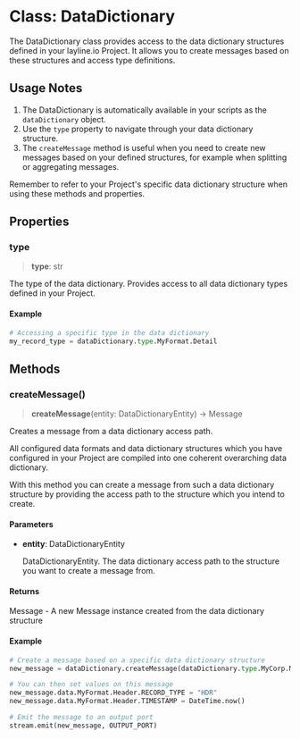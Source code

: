 # Class: DataDictionary

The DataDictionary class provides access to the data dictionary structures defined in your layline.io Project.
It allows you to create messages based on these structures and access type definitions.

## Usage Notes

1. The DataDictionary is automatically available in your scripts as the `dataDictionary` object.
2. Use the `type` property to navigate through your data dictionary structure.
3. The `createMessage` method is useful when you need to create new messages based on your defined structures, for example when splitting or aggregating messages.

Remember to refer to your Project's specific data dictionary structure when using these methods and properties.

## Properties

### type

> **type**: str

The type of the data dictionary.
Provides access to all data dictionary types defined in your Project.

#### Example

```python
# Accessing a specific type in the data dictionary
my_record_type = dataDictionary.type.MyFormat.Detail
```

## Methods

### createMessage()

> **createMessage**(entity: DataDictionaryEntity) -> Message

Creates a message from a data dictionary access path.

All configured data formats and data dictionary structures which you have configured in your Project are compiled into one
coherent overarching data dictionary.

With this method you can create a message from such a data dictionary structure by providing the access path to the structure which you intend to create.

#### Parameters

- **entity**: DataDictionaryEntity

  DataDictionaryEntity. The data dictionary access path to the structure you want to create a message from.

#### Returns

Message - A new Message instance created from the data dictionary structure

#### Example

```python
# Create a message based on a specific data dictionary structure
new_message = dataDictionary.createMessage(dataDictionary.type.MyCorp.MyStructure.MySubstructure.Record)

# You can then set values on this message
new_message.data.MyFormat.Header.RECORD_TYPE = "HDR"
new_message.data.MyFormat.Header.TIMESTAMP = DateTime.now()

# Emit the message to an output port
stream.emit(new_message, OUTPUT_PORT)
```
